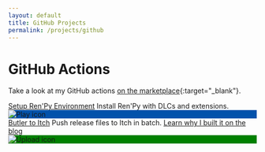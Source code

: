 ```yaml
---
layout: default
title: GitHub Projects
permalink: /projects/github
---
```


# GitHub Actions

Take a look at my GitHub actions [on the marketplace](https://github.com/marketplace?type=actions&query=publisher%3AAyowel){:target="_blank"}.

<dyntable>
    <cell>
        <a href="https://github.com/Ayowel/renpy-setup-action" target="_blank"><heading>Setup Ren'Py Environment</heading></a>
        Install Ren'Py with DLCs and extensions.
        <div class="icon-github" style="background-color: #0252ab;">
            <img title="Play icon" src="{{ "/assets/images/logos/actions/aperture.svg" | prepend: site.baseurl | prepend: site.url }}">
        </div>
    </cell><cell>
        <a href="https://github.com/Ayowel/butler-to-itch" target="_blank"><heading>Butler to Itch</heading></a>
        Push release files to Itch in batch.
        <a href="{% post_url 2023-01-22-github-itch-action %}">Learn why I built it on the blog</a>
        <div class="icon-github" style="background-color: green;">
            <img title="Upload icon" src="{{ "/assets/images/logos/actions/upload.svg" | prepend: site.baseurl | prepend: site.url }}">
        </div>
    </cell>
</dyntable>
